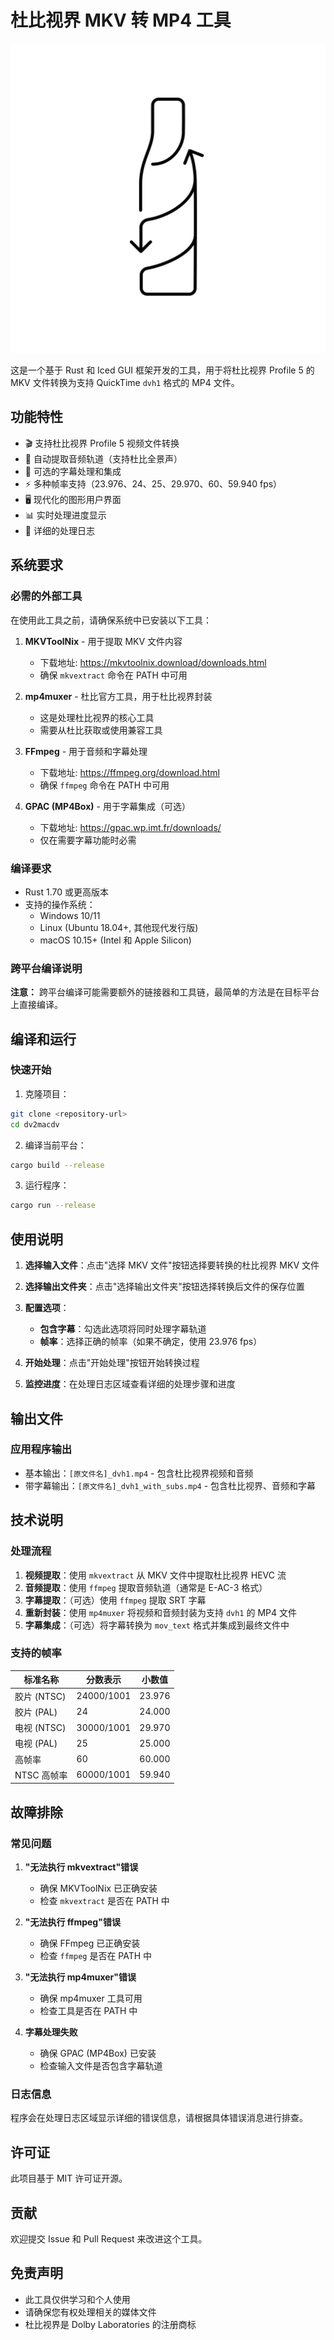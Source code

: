# 杜比视界 MKV 转 MP4 工具
![图片](assets/icons/icon.svg "Icon")

这是一个基于 Rust 和 Iced GUI 框架开发的工具，用于将杜比视界 Profile 5 的 MKV 文件转换为支持 QuickTime `dvh1` 格式的 MP4 文件。

## 功能特性

- 🎬 支持杜比视界 Profile 5 视频文件转换
- 🎵 自动提取音频轨道（支持杜比全景声）
- 📝 可选的字幕处理和集成
- ⚡ 多种帧率支持（23.976、24、25、29.970、60、59.940 fps）
- 🖥️ 现代化的图形用户界面
- 📊 实时处理进度显示
- 📝 详细的处理日志

## 系统要求

### 必需的外部工具

在使用此工具之前，请确保系统中已安装以下工具：

1. **MKVToolNix** - 用于提取 MKV 文件内容
   - 下载地址: https://mkvtoolnix.download/downloads.html
   - 确保 `mkvextract` 命令在 PATH 中可用

2. **mp4muxer** - 杜比官方工具，用于杜比视界封装
   - 这是处理杜比视界的核心工具
   - 需要从杜比获取或使用兼容工具

3. **FFmpeg** - 用于音频和字幕处理
   - 下载地址: https://ffmpeg.org/download.html
   - 确保 `ffmpeg` 命令在 PATH 中可用

4. **GPAC (MP4Box)** - 用于字幕集成（可选）
   - 下载地址: https://gpac.wp.imt.fr/downloads/
   - 仅在需要字幕功能时必需

### 编译要求

- Rust 1.70 或更高版本
- 支持的操作系统：
  - Windows 10/11
  - Linux (Ubuntu 18.04+, 其他现代发行版)
  - macOS 10.15+ (Intel 和 Apple Silicon)

### 跨平台编译说明

**注意：** 跨平台编译可能需要额外的链接器和工具链，最简单的方法是在目标平台上直接编译。

## 编译和运行

### 快速开始

1. 克隆项目：
```bash
git clone <repository-url>
cd dv2macdv
```

2. 编译当前平台：
```bash
cargo build --release
```

3. 运行程序：
```bash
cargo run --release
```


## 使用说明

1. **选择输入文件**：点击"选择 MKV 文件"按钮选择要转换的杜比视界 MKV 文件

2. **选择输出文件夹**：点击"选择输出文件夹"按钮选择转换后文件的保存位置

3. **配置选项**：
   - **包含字幕**：勾选此选项将同时处理字幕轨道
   - **帧率**：选择正确的帧率（如果不确定，使用 23.976 fps）

4. **开始处理**：点击"开始处理"按钮开始转换过程

5. **监控进度**：在处理日志区域查看详细的处理步骤和进度

## 输出文件

### 应用程序输出
- 基本输出：`[原文件名]_dvh1.mp4` - 包含杜比视界视频和音频
- 带字幕输出：`[原文件名]_dvh1_with_subs.mp4` - 包含杜比视界、音频和字幕


## 技术说明

### 处理流程

1. **视频提取**：使用 `mkvextract` 从 MKV 文件中提取杜比视界 HEVC 流
2. **音频提取**：使用 `ffmpeg` 提取音频轨道（通常是 E-AC-3 格式）
3. **字幕提取**：（可选）使用 `ffmpeg` 提取 SRT 字幕
4. **重新封装**：使用 `mp4muxer` 将视频和音频封装为支持 `dvh1` 的 MP4 文件
5. **字幕集成**：（可选）将字幕转换为 `mov_text` 格式并集成到最终文件中

### 支持的帧率

| 标准名称 | 分数表示 | 小数值 |
|---------|----------|--------|
| 胶片 (NTSC) | 24000/1001 | 23.976 |
| 胶片 (PAL) | 24 | 24.000 |
| 电视 (NTSC) | 30000/1001 | 29.970 |
| 电视 (PAL) | 25 | 25.000 |
| 高帧率 | 60 | 60.000 |
| NTSC 高帧率 | 60000/1001 | 59.940 |

## 故障排除

### 常见问题

1. **"无法执行 mkvextract"错误**
   - 确保 MKVToolNix 已正确安装
   - 检查 `mkvextract` 是否在 PATH 中

2. **"无法执行 ffmpeg"错误**
   - 确保 FFmpeg 已正确安装
   - 检查 `ffmpeg` 是否在 PATH 中

3. **"无法执行 mp4muxer"错误**
   - 确保 mp4muxer 工具可用
   - 检查工具是否在 PATH 中

4. **字幕处理失败**
   - 确保 GPAC (MP4Box) 已安装
   - 检查输入文件是否包含字幕轨道

### 日志信息

程序会在处理日志区域显示详细的错误信息，请根据具体错误消息进行排查。

## 许可证

此项目基于 MIT 许可证开源。

## 贡献

欢迎提交 Issue 和 Pull Request 来改进这个工具。

## 免责声明

- 此工具仅供学习和个人使用
- 请确保您有权处理相关的媒体文件
- 杜比视界是 Dolby Laboratories 的注册商标 
